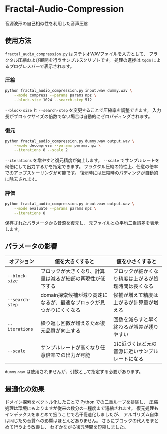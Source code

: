 # Fractal-Audio-Compression
音源波形の自己相似性を利用した音声圧縮

## 使用方法

`fractal_audio_compression.py` はステレオWAVファイルを入力として、
フラクタル圧縮および展開を行うサンプルスクリプトです。
処理の進捗は `tqdm` によるプログレスバーで表示されます。

### 圧縮

```bash
python fractal_audio_compression.py input.wav dummy.wav \
    --mode compress --params params.npz \
    --block-size 1024 --search-step 512
```

`--block-size` と `--search-step` を変更することで圧縮率を調整できます。
入力長がブロックサイズの倍数でない場合は自動的にゼロパディングされます。

### 復元

```bash
python fractal_audio_compression.py dummy.wav output.wav \
    --mode decompress --params params.npz \
    --iterations 8 --scale 2
```

`--iterations` を増やすと復元精度が向上します。
`--scale` でサンプルレートを何倍にして出力するかを指定できます。
フラクタル圧縮の特性上、任意の倍率でのアップスケーリングが可能です。
復元時には圧縮時のパディングが自動的に除去されます。

### 評価

```bash
python fractal_audio_compression.py input.wav output.wav \
    --mode evaluate --params params.npz \
    --iterations 8
```

保存されたパラメータから音源を復元し、
元ファイルとの平均二乗誤差を表示します。

## パラメータの影響

| オプション | 値を大きくすると | 値を小さくすると |
|-----------|----------------|----------------|
| `--block-size` | ブロックが大きくなり、計算量は減るが細部の再現性が低下する | ブロックが細かくなり精度は上がるが処理時間は長くなる |
| `--search-step` | domain探索候補が減り高速になるが、最適なブロックが見つかりにくくなる | 候補が増えて精度は上がるが計算量が増える |
| `--iterations` | 繰り返し回数が増えるため復元品質が向上する | 回数を減らすと早く終わるが誤差が残りやすい |
| `--scale` | サンプルレートが高くなり任意倍率での出力が可能 | 1に近づくほど元の音源に近いサンプルレートになる |

`dummy.wav` は使用されませんが、引数として指定する必要があります。

## 最適化の効果

ドメイン探索をベクトル化したことで Python での二重ループを排除し、
圧縮処理は環境にもよりますが従来の数分の一程度まで短縮されます。
復元処理もインデックスをまとめて扱うことで若干高速化しましたが、
アルゴリズム自体は同じため音質への影響はほとんどありません。
さらにブロックの代入をまとめて行うよう改善し、
わずかながら復元時間を短縮しました。
